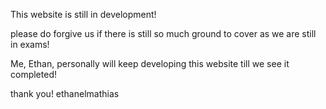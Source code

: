 This website is still in development!

please do forgive us if there is still so much ground to cover as we are still in exams!

Me, Ethan, personally will keep developing this website till we see it completed!

thank you!
ethanelmathias
